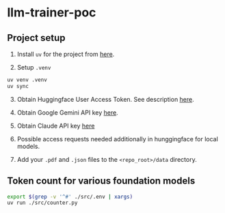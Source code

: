 # llm-trainer-poc

## Project setup
1. Install `uv` for the project from [here](https://docs.astral.sh/uv/getting-started/installation/#standalone-installer).

2. Setup `.venv`
```bash
uv venv .venv
uv sync
```

3. Obtain Huggingface User Access Token. See description [here](https://huggingface.co/docs/hub/en/security-tokens).

4. Obtain Google Gemini API key [here](https://aistudio.google.com/app/apikey).

5. Obtain Claude API key [here](https://console.anthropic.com/settings/keys)

6. Possible access requests needed additionally in hunggingface for local models.

7. Add your `.pdf` and `.json` files to the `<repo_root>/data` directory. 

## Token count for various foundation models


```bash
export $(grep -v '^#' ./src/.env | xargs)
uv run ./src/counter.py
```